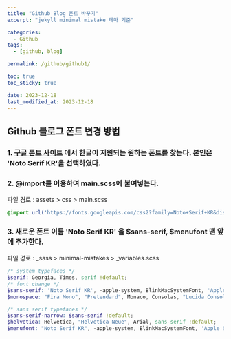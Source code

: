 ```yaml
---
title: "Github Blog 폰트 바꾸기"
excerpt: "jekyll minimal mistake 테마 기준"

categories:
  - Github
tags:
  - [github, blog]

permalink: /github/github1/

toc: true
toc_sticky: true

date: 2023-12-18
last_modified_at: 2023-12-18
---
```

## Github 블로그 폰트 변경 방법
  ### 1. [구글 폰트 사이트](https://fonts.google.com/?sort=popularity&subset=korean&noto.script=Kore) 에서 한글이 지원되는 원하는 폰트를 찾는다. 본인은 'Noto Serif KR'을 선택하였다.

  ### 2. @import를 이용하여 main.scss에 붙여넣는다.<br>
  파일 경로 : assets > css > main.scss

  ```scss
  @import url('https://fonts.googleapis.com/css2?family=Noto+Serif+KR&display=swap');
  ```

  ### 3. 새로운 폰트 이름 '**Noto Serif KR**' 을 $sans-serif, $menufont **맨 앞**에 추가한다.<br>
  파일 경로 : _sass > minimal-mistakes > _variables.scss 
  
  ```scss
  /* system typefaces */
  $serif: Georgia, Times, serif !default;
  /* font change */
  $sans-serif: 'Noto Serif KR', -apple-system, BlinkMacSystemFont, 'Apple SD Gothic Neo', "Montserrat", "Pretendard", "Merriweather", sans-serif !default;
  $monospace: "Fira Mono", "Pretendard", Monaco, Consolas, "Lucida Console", monospace !default;
  
  /* sans serif typefaces */
  $sans-serif-narrow: $sans-serif !default;
  $helvetica: Helvetica, "Helvetica Neue", Arial, sans-serif !default;
  $menufont: "Noto Serif KR", -apple-system, BlinkMacSystemFont, 'Apple SD Gothic Neo', "Montserrat", "BioRhyme", "Pretendard", sans-serif !default;
  ```

  
  

